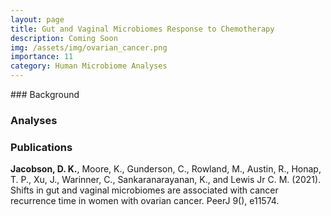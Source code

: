 ```yaml
---
layout: page
title: Gut and Vaginal Microbiomes Response to Chemotherapy
description: Coming Soon
img: /assets/img/ovarian_cancer.png
importance: 11
category: Human Microbiome Analyses
---
```

<div class="row">
    <div class="col-sm mt-3 mt-md-0">
        <img class="img-fluid rounded z-depth-1" src="{{ '/assets/img/ovarian_odds.png' | relative_url }}" alt="" title="example image"/>
    </div>
</div>
### Background

### Analyses

### Publications

**Jacobson, D. K.**, Moore, K., Gunderson, C., Rowland, M., Austin, R., Honap, T. P., Xu, J., Warinner, C., Sankaranarayanan, K., and
Lewis Jr C. M. (2021). Shifts in gut and vaginal microbiomes are associated with cancer recurrence time in women with ovarian
cancer. PeerJ 9(), e11574.